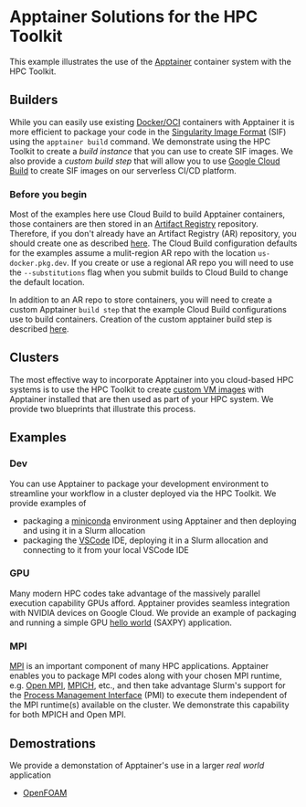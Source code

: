 # Apptainer Solutions for the HPC Toolkit

This example illustrates the use of the [Apptainer](https://apptainer.org/) container system with the HPC Toolkit.

## Builders

While you can easily use existing [Docker/OCI](https://hub.docker.com/) containers with Apptainer it is more efficient to package your code in the [Singularity Image Format](https://apptainer.org/docs/user/latest/definition_files.html) (SIF) using the `apptainer build` command. We demonstrate using the HPC Toolkit to create a _build instance_ that you can use to create SIF images. We also provide a _custom build step_ that will allow you to use [Google Cloud Build](https://cloud.google.com/build?hl=en) to create SIF images on our serverless CI/CD platform.

### Before you begin
Most of the examples here use Cloud Build to build Apptainer containers, those containers are then stored in an [Artifact Registry](https://cloud.google.com/artifact-registry) repository. Therefore, if you don't already have an Artifact Registry (AR) repository, you should create one as described [here](https://cloud.google.com/artifact-registry/docs/repositories/create-repos#description). The Cloud Build configuration defaults for the examples assume a mulit-region AR repo with the location `us-docker.pkg.dev`. If you create or use a regional AR repo you will need to use the `--substitutions` flag when you submit builds to Cloud Build to change the default location.

In addition to an AR repo to store containers, you will need to create a custom Apptainer `build step` that the example Cloud Build configurations use to build containers. Creation of the custom apptainer build step is described [here](./builders/cloud/README.md#apptainer-build-step).

## Clusters

The most effective way to incorporate Apptainer into you cloud-based HPC systems is to use the HPC Toolkit to create [custom VM images](https://cloud.google.com/compute/docs/images/create-custom) with Apptainer installed that are then used as part of your HPC system. We provide two blueprints that illustrate this process.

## Examples

### Dev

You can use Apptainer to package your development environment to streamline your workflow in a cluster deployed via the HPC Toolkit. We provide examples of 
- packaging a [miniconda](https://docs.conda.io/projects/miniconda/en/latest/) environment using Apptainer and then deploying and using it in a Slurm allocation
- packaging the [VSCode](https://code.visualstudio.com/) IDE, deploying it in a Slurm allocation and connecting to it from your local VSCode IDE

### GPU

Many modern HPC codes take advantage of the massively parallel execution capability GPUs afford. Apptainer provides seamless integration with NVIDIA devices on Google Cloud. We provide an example of packaging and running a simple GPU [hello world](https://developer.nvidia.com/blog/n-ways-to-saxpy-demonstrating-the-breadth-of-gpu-programming-options/) (SAXPY) application.

### MPI

[MPI](https://en.wikipedia.org/wiki/Message_Passing_Interface) is an important component of many HPC applications. Apptainer enables you to package MPI codes along with your chosen MPI runtime, e.g. [Open MPI](https://www.open-mpi.org/), [MPICH](https://www.mpich.org/), etc., and then take advantage Slurm's support for the [Process Management Interface](https://link.springer.com/chapter/10.1007/978-3-642-15646-5_4) (PMI) to execute them independent of the MPI runtime(s) available on the cluster. We demonstrate this capability for both MPICH and Open MPI.

## Demostrations

We provide a demonstation of Apptainer's use in a larger _real world_ application
- [OpenFOAM](./demos/openfoam/)